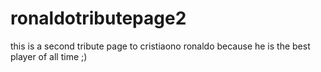 # ronaldotributepage2
this is a second tribute page to cristiaono ronaldo because he is the best player of all time ;)
